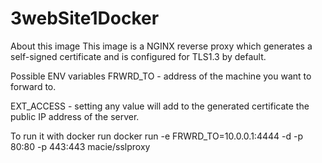 # 3webSite1Docker

About this image
This image is a NGINX reverse proxy which generates a self-signed certificate and is configured for TLS1.3 by default.

Possible ENV variables
FRWRD_TO - address of the machine you want to forward to.

EXT_ACCESS - setting any value will add to the generated certificate the public IP address of the server.

To run it with docker run
docker run -e FRWRD_TO=10.0.0.1:4444 -d  -p 80:80 -p 443:443 macie/sslproxy
